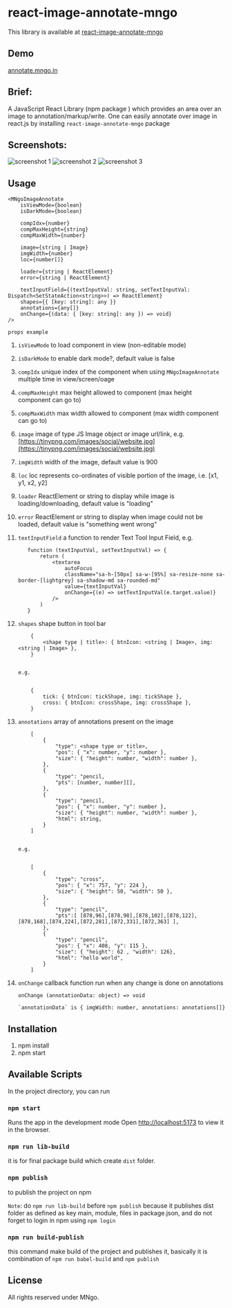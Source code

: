# react-image-annotate-mngo

This library is available at [react-image-annotate-mngo](https://www.npmjs.com/package/react-image-annotate-mngo)

## Demo

[annotate.mngo.in](https://annotate.mngo.in)

## Brief:

A JavaScript React Library (npm package ) which provides an area over an image to annotation/markup/write.
One can easily annotate over image in react.js by installing `react-image-annotate-mngo` package

## Screenshots:

<img src="screenshots/1.png" alt="screenshot 1">

<img src="screenshots/2.png" alt="screenshot 2">

<img src="screenshots/3.png" alt="screenshot 3">

## Usage

    <MNgoImageAnnotate
        isViewMode={boolean}
        isDarkMode={boolean}

        compIdx={number}
        compMaxHeight={string}
        compMaxWidth={number}
        
        image={string | Image}
        imgWidth={number}
        loc={number[]}
        
        loader={string | ReactElement}
        error={string | ReactElement}

        textInputField={(textInputVal: string, setTextInputVal: Dispatch<SetStateAction<string>>) => ReactElement}
        shapes={{ [key: string]: any }}
        annotations={any[]}
        onChange={(data: { [key: string]: any }) => void}
    />

`props example`

1.  `isViewMode` to load component in view (non-editable mode)
2.  `isDarkMode` to enable dark mode?, default value is false

3.  `compIdx` unique index of the component when using `MNgoImageAnnotate` multiple time in view/screen/oage
4.  `compMaxHeight` max height allowed to component (max height component can go to)
5.  `compMaxWidth` max width allowed to component (max width component can go to)

6.  `image` image of type JS Image object or image url/link, e.g. [https://tinypng.com/images/social/website.jpg](https://tinypng.com/images/social/website.jpg)
7.  `imgWidth` width of the image, default value is 900
8.  `loc` loc represents co-ordinates of visible portion of the image, i.e. [x1, y1, x2, y2]

9.  `loader` ReactElement or string to display while image is loading/downloading, default value is "loading"
10.  `error` ReactElement or string to display when image could not be loaded, default value is "something went wrong"

11.  `textInputField` a function to render Text Tool Input Field,
    e.g.

            function (textInputVal, setTextInputVal) => {
                return (
                    <textarea
                        autoFocus
                        className="sa-h-[50px] sa-w-[95%] sa-resize-none sa-border-[lightgrey] sa-shadow-md sa-rounded-md"
                        value={textInputVal}
                        onChange={(e) => setTextInputVal(e.target.value)}
                    />
                )
            }

12. `shapes` shape button in tool bar

            {
                <shape type | title>: { btnIcon: <string | Image>, img: <string | Image> },
            }


        e.g.


            {
                tick: { btnIcon: tickShape, img: tickShape },
                cross: { btnIcon: crossShape, img: crossShape },
            }

13. `annotations` array of annotations present on the image

            [
                {
                    "type": <shape type or title>,
                    "pos": { "x": number, "y": number },
                    "size": { "height": number, "width": number },
                },
                {
                    "type": "pencil,
                    "pts": [number, number][],
                },
                {
                    "type": "pencil,
                    "pos": { "x": number, "y": number },
                    "size": { "height": number, "width": number },
                    "html": string,
                }
            ]


        e.g.


            [
                {
                    "type": "cross",
                    "pos": { "x": 757, "y": 224 },
                    "size": { "height": 50, "width": 50 },
                },
                {
                    "type": "pencil",
                    "pts":[ [878,96],[878,98],[878,102],[878,122],[878,168],[874,224],[872,281],[872,331],[872,363] ],
                },
                {
                    "type": "pencil",
                    "pos": { "x": 408, "y": 115 },
                    "size": { "height": 62 , "width": 126},
                    "html": "hello world",
                }
            ]

14. `onChange` callback function run when any change is done on annotations

        onChange (annotationData: object) => void

        `annotationData` is { imgWidth: number, annotations: annotations[]}

## Installation

1. npm install
2. npm start

## Available Scripts

In the project directory, you can run

### `npm start`

Runs the app in the development mode
Open [http://localhost:5173](http://localhost:5173) to view it in the browser.

### `npm run lib-build`

it is for final package build which create `dist` folder.

### `npm publish`

to publish the project on npm

`Note`: do `npm run lib-build` before `npm publish` because it publishes dist folder as defined as key main, module, files in package.json, and do not forget to login in npm using `npm login`

### `npm run build-publish`

this command make build of the project and publishes it, basically it is combination of `npm run babel-build` and `npm publish`

## License

All rights reserved under MNgo.
